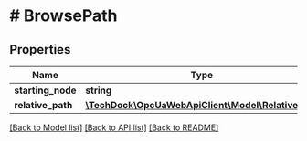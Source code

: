 # # BrowsePath

## Properties

Name | Type | Description | Notes
------------ | ------------- | ------------- | -------------
**starting_node** | **string** |  | [optional]
**relative_path** | [**\TechDock\OpcUaWebApiClient\Model\RelativePath**](RelativePath.md) |  | [optional]

[[Back to Model list]](../../README.md#models) [[Back to API list]](../../README.md#endpoints) [[Back to README]](../../README.md)

